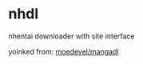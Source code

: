# nhdl

nhentai downloader with site interface

yoinked from: [moedevel/mangadl](https://github.com/moedevel/mangadl)
